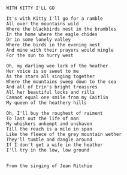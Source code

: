 ---
---
    WITH KITTY I'LL GO

    It's with Kitty I'll go for a ramble
    All over the mountains wild
    Where the blackbirds nest in the brambles
    In the home where the eagle chides
    Or in some lonely valley
    Where the birds in the evening nest
    And mine with their prayers would mingle
    For the sun to hurry west

    Oh, my darling wee lark of the heather
    Her voice is so sweet to me
    As the stars all singing together
    Where the mountains sweep down to the sea
    And all of Erin's bright treasures
    All her beautiful locks and rills
    Cannot equal one smile from my Caitlin
    My queen of the heathery hills

    Oh, I'll buy the roughest of raiment
    To last out the life of man
    My whiskers unkempt and unshaven
    Till the reach is a mile in span
    Like the fleece of the grey mountain wether
    They'll tumble and dangle around
    If I don't get a wife in the heather
    I'll try in the low, low ground


    From the singing of Jean Ritchie
